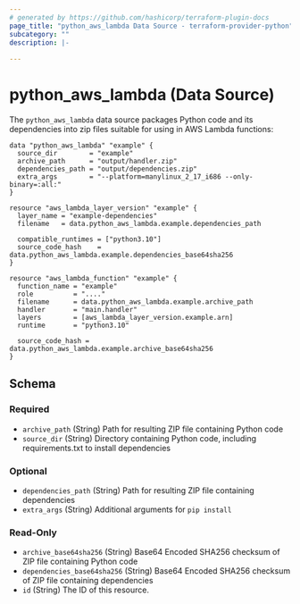 ```yaml
---
# generated by https://github.com/hashicorp/terraform-plugin-docs
page_title: "python_aws_lambda Data Source - terraform-provider-python"
subcategory: ""
description: |-
  
---
```


# python_aws_lambda (Data Source)

The `python_aws_lambda` data source packages Python code and its dependencies into zip files suitable for
using in AWS Lambda functions:

```hcl
data "python_aws_lambda" "example" {
  source_dir        = "example"
  archive_path      = "output/handler.zip"
  dependencies_path = "output/dependencies.zip"
  extra_args        = "--platform=manylinux_2_17_i686 --only-binary=:all:"
}

resource "aws_lambda_layer_version" "example" {
  layer_name = "example-dependencies"
  filename   = data.python_aws_lambda.example.dependencies_path

  compatible_runtimes = ["python3.10"]
  source_code_hash    = data.python_aws_lambda.example.dependencies_base64sha256
}

resource "aws_lambda_function" "example" {
  function_name = "example"
  role          = "...."
  filename      = data.python_aws_lambda.example.archive_path
  handler       = "main.handler"
  layers        = [aws_lambda_layer_version.example.arn]
  runtime       = "python3.10"

  source_code_hash = data.python_aws_lambda.example.archive_base64sha256
}
```


<!-- schema generated by tfplugindocs -->
## Schema

### Required

- `archive_path` (String) Path for resulting ZIP file containing Python code
- `source_dir` (String) Directory containing Python code, including requirements.txt to install dependencies

### Optional

- `dependencies_path` (String) Path for resulting ZIP file containing dependencies
- `extra_args` (String) Additional arguments for `pip install`

### Read-Only

- `archive_base64sha256` (String) Base64 Encoded SHA256 checksum of ZIP file containing Python code
- `dependencies_base64sha256` (String) Base64 Encoded SHA256 checksum of ZIP file containing dependencies
- `id` (String) The ID of this resource.
